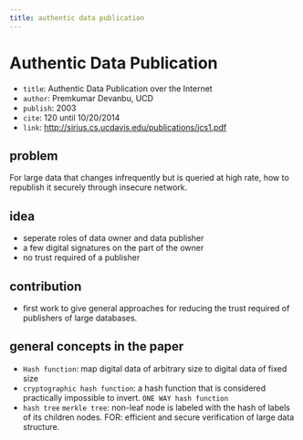 ```yaml
---
title: authentic data publication
---
```


# Authentic Data Publication

* `title`: Authentic Data Publication over the Internet
* `author`: Premkumar Devanbu, UCD
* `publish`: 2003
* `cite`: 120 until 10/20/2014
* `link`: http://sirius.cs.ucdavis.edu/publications/jcs1.pdf

## problem

For large data that changes infrequently but is queried at high rate,
how to republish it securely through insecure network.

## idea

* seperate roles of data owner and data publisher
* a few digital signatures on the part of the owner
* no trust required of a publisher

## contribution

* first work to give general approaches for reducing the trust required of publishers of large databases.

## general concepts in the paper

* `Hash function`:
map digital data of arbitrary size to digital data of fixed size
* `cryptographic hash function`:
a hash function that is considered practically impossible to invert.
`ONE WAY hash function`
* `hash tree` `merkle tree`:
non-leaf node is labeled with the hash of labels of its children nodes.
FOR: efficient and secure verification of large data structure.
